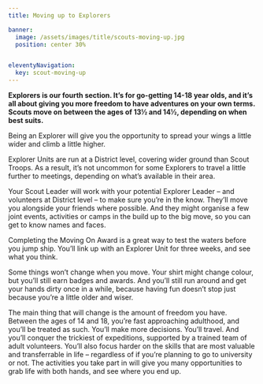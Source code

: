 ```yaml
---
title: Moving up to Explorers

banner: 
  image: /assets/images/title/scouts-moving-up.jpg
  position: center 30%


eleventyNavigation:
  key: scout-moving-up
---
```


**Explorers is our fourth section. It’s for go-getting 14-18 year olds, and it’s all about giving you more freedom to have adventures on your own terms. Scouts move on between the ages of 13½ and 14½, depending on when best suits.**

Being an Explorer will give you the opportunity to spread your wings a little wider and climb a little higher.

Explorer Units are run at a District level, covering wider ground than Scout Troops. As a result, it’s not uncommon for some Explorers to travel a little further to meetings, depending on what’s available in their area.

Your Scout Leader will work with your potential Explorer Leader – and volunteers at District level – to make sure you’re in the know. They’ll move you alongside your friends where possible. And they might organise a few joint events, activities or camps in the build up to the big move, so you can get to know names and faces.

Completing the Moving On Award is a great way to test the waters before you jump ship. You’ll link up with an Explorer Unit for three weeks, and see what you think.

Some things won’t change when you move. Your shirt might change colour, but you’ll still earn badges and awards. And you’ll still run around and get your hands dirty once in a while, because having fun doesn’t stop just because you’re a little older and wiser.

The main thing that will change is the amount of freedom you have. Between the ages of 14 and 18, you’re fast approaching adulthood, and you’ll be treated as such. You’ll make more decisions. You’ll travel. And you’ll conquer the trickiest of expeditions, supported by a trained team of adult volunteers. You’ll also focus harder on the skills that are most valuable and transferrable in life – regardless of if you’re planning to go to university or not. The activities you take part in will give you many opportunities to grab life with both hands, and see where you end up.